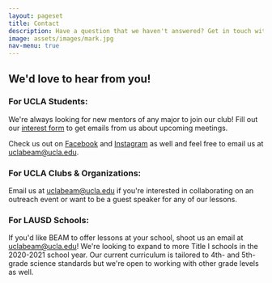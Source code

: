```yaml
---
layout: pageset
title: Contact
description: Have a question that we haven't answered? Get in touch with us!
image: assets/images/mark.jpg
nav-menu: true
---
```


## We'd love to hear from you!

### For UCLA Students:

We're always looking for new mentors of any major to join our club!
Fill out our [interest form]({{site.interest_form}}) to get emails from us about upcoming meetings.

Check us out on [Facebook]({{site.socials.Facebook}}) and [Instagram]({{site.socials.Instagram}}) as well and feel free to email us at <a href="mailto:uclabeam@ucla.edu">uclabeam@ucla.edu</a>.

### For UCLA Clubs & Organizations:

Email us at <a href="mailto:uclabeam@ucla.edu">uclabeam@ucla.edu</a> if you're interested in collaborating on an outreach event or want to be a guest speaker for any of our lessons.

### For LAUSD Schools:

If you'd like BEAM to offer lessons at your school, shoot us an email at <a href="mailto:uclabeam@ucla.edu">uclabeam@ucla.edu</a>! We're looking to expand to more Title I schools in the 2020-2021 school year. Our current curriculum is tailored to 4th- and 5th-grade science standards but we're open to working with other grade levels as well.
